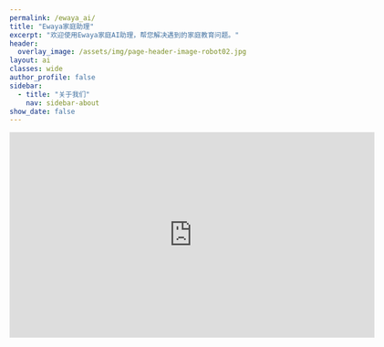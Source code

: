 ```yaml
---
permalink: /ewaya_ai/
title: "Ewaya家庭助理"
excerpt: "欢迎使用Ewaya家庭AI助理，帮您解决遇到的家庭教育问题。"
header:
  overlay_image: /assets/img/page-header-image-robot02.jpg
layout: ai
classes: wide
author_profile: false
sidebar:
  - title: "关于我们"
    nav: sidebar-about
show_date: false
---
```


<iframe width="640" height="360" src="https://sf-cdn.coze.com/obj/unpkg-va/flow-platform/chat-app-sdk/0.1.0-beta.2/libs/oversea/index.js" frameborder="0" ></iframe>

